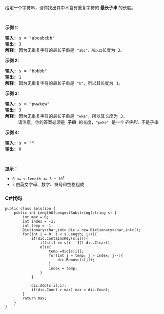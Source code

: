 <p>给定一个字符串，请你找出其中不含有重复字符的 <strong>最长子串 </strong>的长度。</p>

<p> </p>

<p><strong>示例 1:</strong></p>

<pre>
<strong>输入: </strong>s = "abcabcbb"
<strong>输出: </strong>3 
<strong>解释:</strong> 因为无重复字符的最长子串是 <code>"abc"，所以其</code>长度为 3。
</pre>

<p><strong>示例 2:</strong></p>

<pre>
<strong>输入: </strong>s = "bbbbb"
<strong>输出: </strong>1
<strong>解释: </strong>因为无重复字符的最长子串是 <code>"b"</code>，所以其长度为 1。
</pre>

<p><strong>示例 3:</strong></p>

<pre>
<strong>输入: </strong>s = "pwwkew"
<strong>输出: </strong>3
<strong>解释: </strong>因为无重复字符的最长子串是 <code>"wke"</code>，所以其长度为 3。
     请注意，你的答案必须是 <strong>子串 </strong>的长度，<code>"pwke"</code> 是一个<em>子序列，</em>不是子串。
</pre>

<p><strong>示例 4:</strong></p>

<pre>
<strong>输入: </strong>s = ""
<strong>输出: </strong>0
</pre>

<p> </p>

<p><strong>提示：</strong></p>

<ul>
	<li><code>0 <= s.length <= 5 * 10<sup>4</sup></code></li>
	<li><code>s</code> 由英文字母、数字、符号和空格组成</li>
</ul>

### C#代码

```
public class Solution {
    public int LengthOfLongestSubstring(string s) {
        int max = 0;
        int index = -1;
        int temp = -1;
        Dictionary<char,int> dic = new Dictionary<char,int>();
        for(int i = 0; i < s.Length; i++){
            if(dic.ContainsKey(s[i])){
                if(s[i] == s[i - 1]) dic.Clear();
                else{
                    temp =dic[s[i]];
                    for(int j = temp; j > index; j--){
                        dic.Remove(s[j]);
                    }
                    index = temp;
                }
            }

            dic.Add(s[i],i);
            if(dic.Count > max) max = dic.Count;
        }
        return max;
    }
}
```